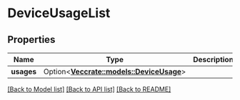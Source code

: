 # DeviceUsageList

## Properties

Name | Type | Description | Notes
------------ | ------------- | ------------- | -------------
**usages** | Option<[**Vec<crate::models::DeviceUsage>**](DeviceUsage.md)> |  | [optional]

[[Back to Model list]](../README.md#documentation-for-models) [[Back to API list]](../README.md#documentation-for-api-endpoints) [[Back to README]](../README.md)


